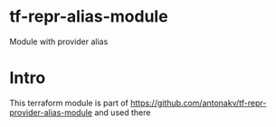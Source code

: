 # tf-repr-alias-module
Module with provider alias

# Intro

This terraform module is part of https://github.com/antonakv/tf-repr-provider-alias-module and used there